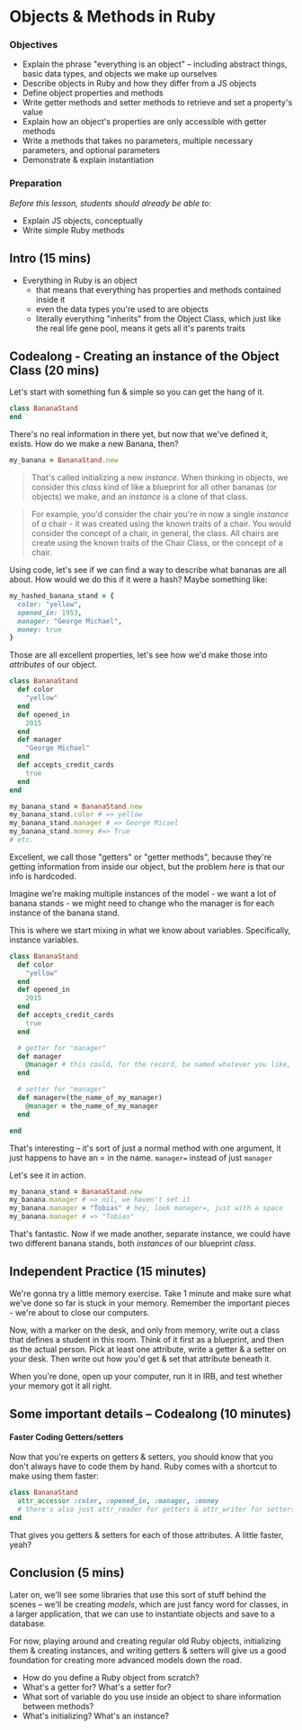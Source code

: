# Objects & Methods in Ruby

### Objectives


- Explain the phrase "everything is an object" – including abstract things, basic data types, and objects we make up ourselves
- Describe objects in Ruby and how they differ from a JS objects
- Define object properties and methods
- Write getter methods and setter methods to retrieve and set a property's value
- Explain how an object's properties are only accessible with getter methods
- Write a methods that takes no parameters, multiple necessary parameters, and optional parameters
- Demonstrate & explain instantiation

### Preparation

*Before this lesson, students should already be able to:*

- Explain JS objects, conceptually
- Write simple Ruby methods

## Intro (15 mins)

- Everything in Ruby is an object
  - that means that everything has properties and methods contained inside it
  - even the data types you're used to are objects
  - literally everything "inherits" from the Object Class, which just like the real life gene pool, means it gets all it's parents traits


## Codealong - Creating an instance of the Object Class (20 mins)

Let's start with something fun & simple so you can get the hang of it.

```ruby
class BananaStand
end
```

There's no real information in there yet, but now that we've defined it, exists. How do we make a new Banana, then?

```ruby
my_banana = BananaStand.new
```

> That's called initializing a new _instance_. When thinking in objects, we consider this _class_ kind of like a blueprint for all other bananas (or objects) we make, and an _instance_ is a clone of that class.

> For example, you'd consider the chair you're in now a single _instance_ of _a_ chair - it was created using the known traits of a chair. You would consider the concept of a chair, in general, the class.  All chairs are create using the known traits of the Chair Class, or the concept of a chair.

Using code, let's see if we can find a way to describe what bananas are all about. How would we do this if it were a hash? Maybe something like:

```rb
my_hashed_banana_stand = {
  color: "yellow",
  opened_in: 1953,
  manager: "George Michael",
  money: true
}
```

Those are all excellent properties, let's see how we'd make those into _attributes_ of our object.

```ruby
class BananaStand
  def color
    "yellow"
  end
  def opened_in
    2015
  end
  def manager
    "George Michael"
  end
  def accepts_credit_cards
    true
  end
end

my_banana_stand = BananaStand.new
my_banana_stand.color # => yellow
my_banana_stand.manager # => George Micael
my_banana_stand.money #=> True
# etc.
```

Excellent, we call those "getters" or "getter methods", because they're getting information from inside our object, but the problem _here_ is that our info is hardcoded.

Imagine we're making multiple instances of the model - we want a lot of banana stands - we might need to change who the manager is for each instance of the banana stand.

This is where we start mixing in what we know about variables.  Specifically, instance variables.

```ruby
class BananaStand
  def color
    "yellow"
  end
  def opened_in
    2015
  end
  def accepts_credit_cards
    true
  end

  # getter for "manager"
  def manager
    @manager # this could, for the record, be named whatever you like, but it's best to keep it obvious & simple
  end

  # setter for "manager"
  def manager=(the_name_of_my_manager)
    @manager = the_name_of_my_manager
  end

end
```

That's interesting – it's sort of just a normal method with one argument, it just happens to have an = in the name. `manager=` instead of just `manager`

Let's see it in action.

```ruby
my_banana_stand = BananaStand.new
my_banana.manager # => nil, we haven't set it
my_banana.manager = "Tobias" # hey, look manager=, just with a space
my_banana.manager # => "Tobias"
```

That's fantastic. Now if we made another, separate instance, we could have two different banana stands, both _instances_ of our blueprint _class_.

## Independent Practice (15 minutes)

We're gonna try a little memory exercise. Take 1 minute and make sure what we've done so far is stuck in your memory. Remember the important pieces - we're about to close our computers.

Now, with a marker on the desk, and only from memory, write out a class that defines a student in this room. Think of it first as a blueprint, and then as the actual person. Pick at least one attribute, write a getter & a setter on your desk. Then write out how you'd get & set that attribute beneath it.

When you're done, open up your computer, run it in IRB, and test whether your memory got it all right.

## Some important details – Codealong (10 minutes)

#### Faster Coding Getters/setters

Now that you're experts on getters & setters, you should know that you don't always have to code them by hand. Ruby comes with a shortcut to make using them faster:

```ruby
class BananaStand
  attr_accessor :color, :opened_in, :manager, :money
  # there's also just attr_reader for getters & attr_writer for setters
end
```

That gives you getters & setters for each of those attributes. A little faster, yeah?



## Conclusion (5 mins)

Later on, we'll see some libraries that use this sort of stuff behind the scenes – we'll be creating _models_, which are just fancy word for classes, in a larger application, that we can use to instantiate objects and save to a database.

For now, playing around and creating regular old Ruby objects, initializing them & creating instances, and writing getters & setters will give us a good foundation for creating more advanced models down the road.

- How do you define a Ruby object from scratch?
- What's a getter for? What's a setter for?
- What sort of variable do you use inside an object to share information between methods?
- What's initializing? What's an instance?
